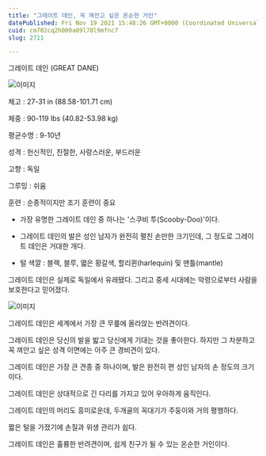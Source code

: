 ```yaml
---
title: "그레이트 데인, 꼭 껴안고 싶은 온순한 거인"
datePublished: Fri Nov 19 2021 15:48:26 GMT+0000 (Coordinated Universal Time)
cuid: cm702cq2h000a09l78l9mfnc7
slug: 2711

---
```



그레이트 데인 (GREAT DANE)

![이미지](https://cdn.hashnode.com/res/hashnode/image/upload/v1739253035527/0e616a4e-6fbe-46f3-bb5d-ce135798751c.jpeg)

체고 : 27-31 in (88.58-101.71 cm)

체중 : 90-119 lbs (40.82-53.98 kg)

평균수명 : 9-10년

성격 : 헌신적인, 친절한, 사랑스러운, 부드러운

고향 : 독일

그루밍 : 쉬움

훈련 : 순종적이지만 조기 훈련이 중요

* 가장 유명한 그레이트 데인 중 하나는 '스쿠비 투(Scooby-Doo)'이다.

* 그레이트 데인의 발은 성인 남자가 완전히 펼친 손만한 크기인데, 그 정도로 그레이트 데인은 거대한 개다.

* 털 색깔 : 블랙, 블루, 엷은 황갈색, 할리퀸(harlequin) 및 맨틀(mantle)

그레이트 데인은 실제로 독일에서 유래됐다. 그리고 중세 시대에는 악령으로부터 사람을 보호한다고 믿어졌다.

![이미지](https://cdn.hashnode.com/res/hashnode/image/upload/v1739253037737/7dcb69a2-a73d-49e6-ab01-90bff621175e.jpeg)

그레이트 데인은 세계에서 가장 큰 무릎에 올라앉는 반려견이다.

그레이트 데인은 당신의 발을 밟고 당신에게 기대는 것을 좋아한다. 하지만 그 차분하고 꼭 껴안고 싶은 성격 이면에는 아주 큰 경비견이 있다.

그레이트 데인은 가장 큰 견종 중 하나이며, 발은 완전히 편 성인 남자의 손 정도의 크기이다.

그레이트 데인은 상대적으로 긴 다리를 가지고 있어 우아하게 움직인다.

그레이트 데인의 머리도 흥미로운데, 두개골의 꼭대기가 주둥이와 거의 평행하다.

짧은 털을 가졌기에 손질과 위생 관리가 쉽다.

그레이트 데인은 훌륭한 반려견이며, 쉽게 친구가 될 수 있는 온순한 거인이다.
